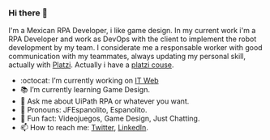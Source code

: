 ### Hi there 👋

I'm a Mexican RPA Developer, i like game design. In my current work i'm a RPA Developer and work as DevOps with the client to implement the robot development by my team.
I considerate me a responsable worker with good communication with my teammates, always updating my personal skill, actually with [Platzi](https://platzi.com/@jfespanolito/).
Actually i have a [platzi couse](platzi.com/uipath).

- :octocat: I’m currently working on [IT Web](http://itweb.com.mx/)
- :books: I’m currently learning Game Design.
- 💬 Ask me about UiPath RPA or whatever you want.
- :dart: Pronouns: JFEspanolito, Espanolito.
- :space_invader: Fun fact: Videojuegos, Game Design, Just Chatting.
- 📫 How to reach me: [Twitter](https://twitter.com/JFEspanolito), [LinkedIn](https://www.linkedin.com/in/jfespanolito/).

<!--
**JFEspanolito/JFEspanolito** is a ✨ _special_ ✨ repository because its `README.md` (this file) appears on your GitHub profile.
Here are some ideas to get you started:
- 👯 I’m looking to collaborate on ... 
- 🤔 I’m looking for help with ...
-->
